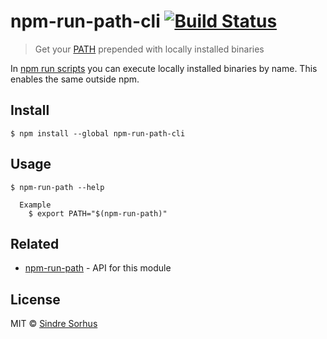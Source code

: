 # npm-run-path-cli [![Build Status](https://travis-ci.org/sindresorhus/npm-run-path-cli.svg?branch=master)](https://travis-ci.org/sindresorhus/npm-run-path-cli)

> Get your [PATH](https://en.wikipedia.org/wiki/PATH_(variable)) prepended with locally installed binaries

In [npm run scripts](https://docs.npmjs.com/cli/run-script) you can execute locally installed binaries by name. This enables the same outside npm.


## Install

```
$ npm install --global npm-run-path-cli
```


## Usage

```
$ npm-run-path --help

  Example
    $ export PATH="$(npm-run-path)"
```


## Related

- [npm-run-path](https://github.com/sindresorhus/npm-run-path) - API for this module


## License

MIT © [Sindre Sorhus](http://sindresorhus.com)
